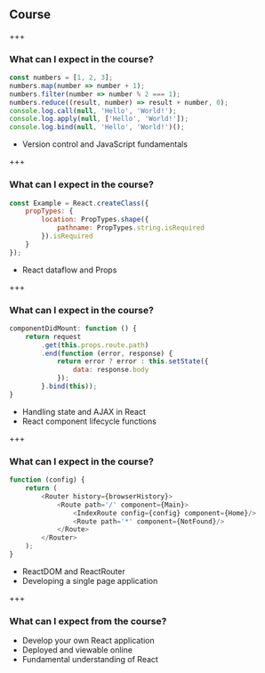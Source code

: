 ## Course

+++

### What can I expect in the course?

````js
const numbers = [1, 2, 3];
numbers.map(number => number + 1);
numbers.filter(number => number % 2 === 1);
numbers.reduce((result, number) => result + number, 0);
console.log.call(null, 'Hello', 'World!');
console.log.apply(null, ['Hello', 'World!']);
console.log.bind(null, 'Hello', 'World!')();
````

- Version control and JavaScript fundamentals

+++

### What can I expect in the course?

````js
const Example = React.createClass({
	propTypes: {
		location: PropTypes.shape({
			pathname: PropTypes.string.isRequired
		}).isRequired
	}
});
````

- React dataflow and Props

+++

### What can I expect in the course?

````js
componentDidMount: function () {
	return request
		.get(this.props.route.path)
		.end(function (error, response) {
			return error ? error : this.setState({
				data: response.body
			});
		}.bind(this));
}
````

- Handling state and AJAX in React
- React component lifecycle functions

+++

### What can I expect in the course?

````js
function (config) {
	return (
		<Router history={browserHistory}>
			<Route path='/' component={Main}>
				<IndexRoute config={config} component={Home}/>
				<Route path='*' component={NotFound}/>
			</Route>
		</Router>
	);
}
````

- ReactDOM and ReactRouter
- Developing a single page application

+++

### What can I expect from the course?

- Develop your own React application
- Deployed and viewable online
- Fundamental understanding of React
